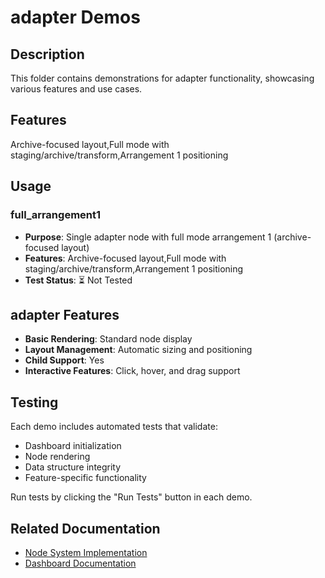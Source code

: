 # adapter Demos

## Description

This folder contains demonstrations for adapter functionality, showcasing various features and use cases.

## Features

Archive-focused layout,Full mode with staging/archive/transform,Arrangement 1 positioning

## Usage

### full_arrangement1
- **Purpose**: Single adapter node with full mode arrangement 1 (archive-focused layout)
- **Features**: Archive-focused layout,Full mode with staging/archive/transform,Arrangement 1 positioning
- **Test Status**: ⏳ Not Tested

## adapter Features

- **Basic Rendering**: Standard node display
- **Layout Management**: Automatic sizing and positioning
- **Child Support**: Yes
- **Interactive Features**: Click, hover, and drag support

## Testing

Each demo includes automated tests that validate:
- Dashboard initialization
- Node rendering
- Data structure integrity
- Feature-specific functionality

Run tests by clicking the "Run Tests" button in each demo.

## Related Documentation

- [Node System Implementation](../dashboard/implementation-nodes.md)
- [Dashboard Documentation](../dashboard/readme.md)